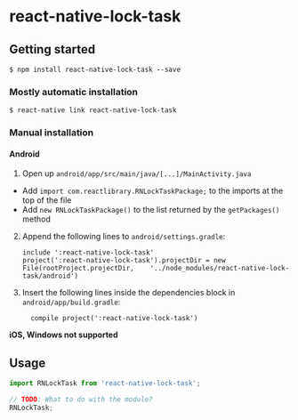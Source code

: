 
# react-native-lock-task

## Getting started

`$ npm install react-native-lock-task --save`

### Mostly automatic installation

`$ react-native link react-native-lock-task`

### Manual installation

#### Android

1. Open up `android/app/src/main/java/[...]/MainActivity.java`
  - Add `import com.reactlibrary.RNLockTaskPackage;` to the imports at the top of the file
  - Add `new RNLockTaskPackage()` to the list returned by the `getPackages()` method
2. Append the following lines to `android/settings.gradle`:
  	```
  	include ':react-native-lock-task'
  	project(':react-native-lock-task').projectDir = new File(rootProject.projectDir, 	'../node_modules/react-native-lock-task/android')
  	```
3. Insert the following lines inside the dependencies block in `android/app/build.gradle`:
  	```
      compile project(':react-native-lock-task')
  	```
**iOS, Windows not supported**

## Usage
```javascript
import RNLockTask from 'react-native-lock-task';

// TODO: What to do with the module?
RNLockTask;
```
